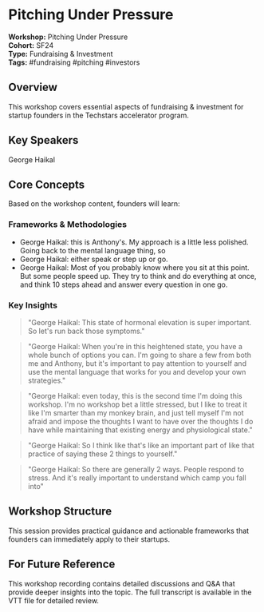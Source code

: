 # Pitching Under Pressure

**Workshop:** Pitching Under Pressure  
**Cohort:** SF24  
**Type:** Fundraising & Investment  
**Tags:** #fundraising #pitching #investors

## Overview

This workshop covers essential aspects of fundraising & investment for startup founders in the Techstars accelerator program.

## Key Speakers

George Haikal

## Core Concepts

Based on the workshop content, founders will learn:


### Frameworks & Methodologies

- George Haikal: this is Anthony's. My approach is a little less polished. Going back to the mental language thing, so
- George Haikal: either speak or step up or go.
- George Haikal: Most of you probably know where you sit at this point. But some people speed up. They try to think and do everything at once, and think 10 steps ahead and answer every question in one go.

### Key Insights

> "George Haikal: This state of hormonal elevation is super important. So let's run back those symptoms."

> "George Haikal: When you're in this heightened state, you have a whole bunch of options you can. I'm going to share a few from both me and Anthony, but it's important to pay attention to yourself and use the mental language that works for you and develop your own strategies."

> "George Haikal: even today, this is the second time I'm doing this workshop. I'm no workshop bet a little stressed, but I like to treat it like I'm smarter than my monkey brain, and just tell myself I'm not afraid and impose the thoughts I want to have over the thoughts I do have while maintaining that existing energy and physiological state."

> "George Haikal: So I think like that's like an important part of like that practice of saying these 2 things to yourself."

> "George Haikal: So there are generally 2 ways. People respond to stress. And it's really important to understand which camp you fall into"


## Workshop Structure

This session provides practical guidance and actionable frameworks that founders can immediately apply to their startups.

## For Future Reference

This workshop recording contains detailed discussions and Q&A that provide deeper insights into the topic. The full transcript is available in the VTT file for detailed review.
